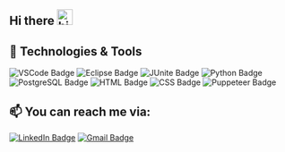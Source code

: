 ## Hi there <img src="https://user-images.githubusercontent.com/1303154/88677602-1635ba80-d120-11ea-84d8-d263ba5fc3c0.gif" width="28px" height="28px" alt="hi">

## 🔧 Technologies & Tools
![VSCode Badge](https://img.shields.io/badge/Editor-VSCode-informational?style=flat&logo=visualstudiocode&logoColor=007ACC&color=2bbc8a)
![Eclipse Badge](https://img.shields.io/badge/Editor-Eclipse-informational?style=flat&logo=eclipseide&logoColor=2C2255&color=2bbc8a)
![JUnite Badge](https://img.shields.io/badge/Testing-JUnit-informational?style=flat&logo=junit5&logoColor=25A162&color=2bbc8a)
![Python Badge](https://img.shields.io/badge/Code-Python-informational?style=flat&logo=python&logoColor=3776AB&color=2bbc8a)
![PostgreSQL Badge](https://img.shields.io/badge/Code-PostgreSQL-informational?style=flat&logo=postgresql&logoColor=4169E1&color=2bbc8a)
![HTML Badge](https://img.shields.io/badge/Code-HTML-informational?style=flat&logo=html5&logoColor=E34F26&color=2bbc8a)
![CSS Badge](https://img.shields.io/badge/Code-CSS-informational?style=flat&logo=css3&logoColor=1572B6&color=2bbc8a)
![Puppeteer Badge](https://img.shields.io/badge/Library-Puppeteer-informational?style=flat&logo=puppeteer&logoColor=40B5A4&color=2bbc8a)

<!-- Contact -->

## :mailbox: You can reach me via:

[![LinkedIn Badge](https://img.shields.io/badge/ubangura-informational?style=for-the-badge&logo=linkedin&logoColor=0A66C2&color=white)](https://www.linkedin.com/in/ubangura/)
[![Gmail Badge](https://img.shields.io/badge/ubangura92-informational?style=for-the-badge&logo=gmail&logoColor=EA4335&color=white)](mailto:ubangura92@gmail.com)

<!-- Icons -->

[1.2]: https://raw.githubusercontent.com/MartinHeinz/MartinHeinz/master/linkedin-3-16.png (LinkedIn icon without padding)

<!-- Links to accounts -->

[1]: https://www.linkedin.com/in/ubangura/

<!--
**ubangura/ubangura** is a ✨ _special_ ✨ repository because its `README.md` (this file) appears on your GitHub profile.

Here are some ideas to get you started:

- 🔭 I’m currently working on ...
- 🌱 I’m currently learning ...
- 👯 I’m looking to collaborate on ...
- 🤔 I’m looking for help with ...
- 💬 Ask me about ...
- 📫 How to reach me: ...
- 😄 Pronouns: ...
- ⚡ Fun fact: ...
-->
